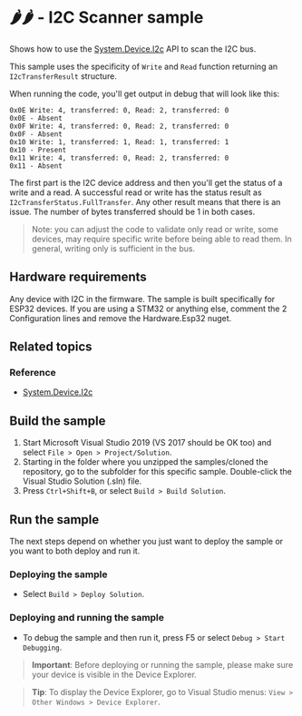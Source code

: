# 🌶️🌶️ - I2C Scanner sample

Shows how to use the [System.Device.I2c](http://docs.nanoframework.net/api/System.Device.I2c.html) API to scan the I2C bus.

This sample uses the specificity of `Write` and `Read` function returning an `I2cTransferResult` structure.

When running the code, you'll get output in debug that will look like this:

```text
0x0E Write: 4, transferred: 0, Read: 2, transferred: 0
0x0E - Absent
0x0F Write: 4, transferred: 0, Read: 2, transferred: 0
0x0F - Absent
0x10 Write: 1, transferred: 1, Read: 1, transferred: 1
0x10 - Present
0x11 Write: 4, transferred: 0, Read: 2, transferred: 0
0x11 - Absent
```

The first part is the I2C device address and then you'll get the status of a write and a read. A successful read or write has the status result as `I2cTransferStatus.FullTransfer`. Any other result means that there is an issue. The number of bytes transferred should be 1 in both cases.

> Note: you can adjust the code to validate only read or write, some devices, may require specific write before being able to read them. In general, writing only is sufficient in the bus.

## Hardware requirements

Any device with I2C in the firmware. The sample is built specifically for ESP32 devices. If you are using a STM32 or anything else, comment the 2 Configuration lines and remove the Hardware.Esp32 nuget.

## Related topics

### Reference

- [System.Device.I2c](http://docs.nanoframework.net/api/System.Device.I2c.html)

## Build the sample

1. Start Microsoft Visual Studio 2019 (VS 2017 should be OK too) and select `File > Open > Project/Solution`.
1. Starting in the folder where you unzipped the samples/cloned the repository, go to the subfolder for this specific sample. Double-click the Visual Studio Solution (.sln) file.
1. Press `Ctrl+Shift+B`, or select `Build > Build Solution`.

## Run the sample

The next steps depend on whether you just want to deploy the sample or you want to both deploy and run it.

### Deploying the sample

- Select `Build > Deploy Solution`.

### Deploying and running the sample

- To debug the sample and then run it, press F5 or select `Debug > Start Debugging`.

> **Important**: Before deploying or running the sample, please make sure your device is visible in the Device Explorer.

> **Tip**: To display the Device Explorer, go to Visual Studio menus: `View > Other Windows > Device Explorer`.
